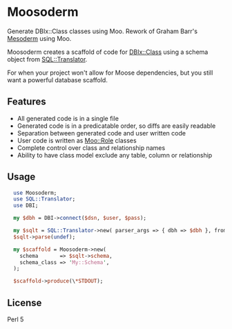 # Moosoderm

Generate DBIx::Class classes using Moo. Rework of Graham Barr's [Mesoderm](https://github.com/gbarr/Mesoderm) using Moo.

Moosoderm creates a scaffold of code for [DBIx::Class](http://search.cpan.org/perldoc?DBIx::Class) using a schema
object from [SQL::Translator](http://github.com/arcanez/SQL-Translator).

For when your project won't allow for Moose dependencies, but you still want a powerful database scaffold.

## Features

  * All generated code is in a single file
  * Generated code is in a predicatable order, so diffs are easily readable
  * Separation between generated code and user written code
  * User code is written as [Moo::Role](http://search.cpan.org/perldoc?Moo::Role) classes
  * Complete control over class and relationship names
  * Ability to have class model exclude any table, column or relationship

## Usage

```perl
  use Moosoderm;
  use SQL::Translator;
  use DBI;

  my $dbh = DBI->connect($dsn, $user, $pass);

  my $sqlt = SQL::Translator->new( parser_args => { dbh => $dbh }, from => 'DBI');
  $sqlt->parse(undef);

  my $scaffold = Moosoderm->new(
    schema       => $sqlt->schema,
    schema_class => 'My::Schema',
  );

  $scaffold->produce(\*STDOUT);
```

## License

Perl 5
